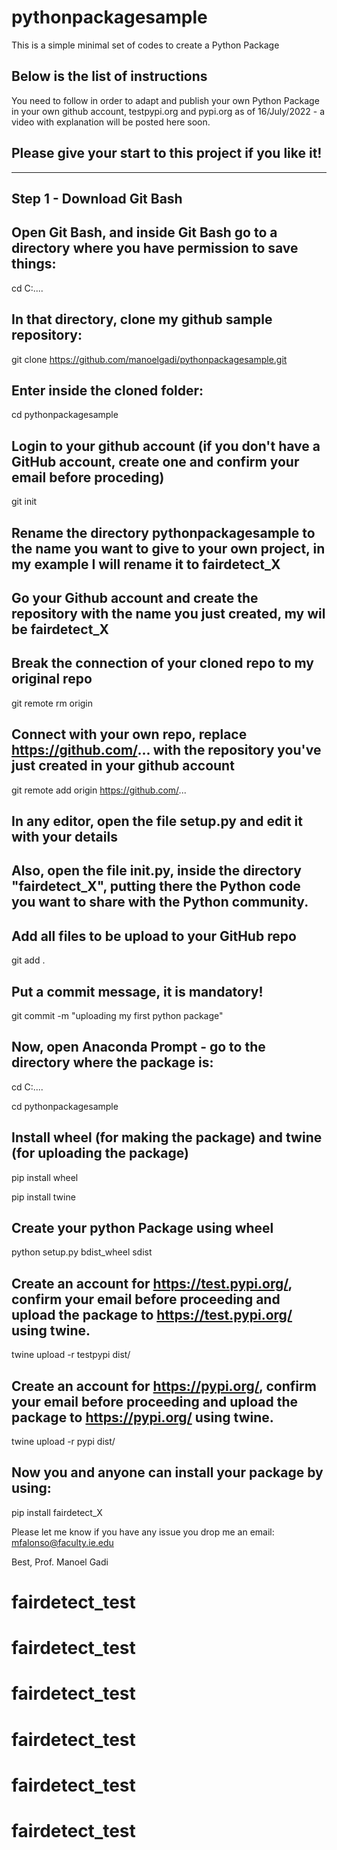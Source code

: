 # pythonpackagesample
This is a simple minimal set of codes to create a Python Package

## Below is the list of instructions

You need to follow in order to adapt and publish your own Python Package in your own github account, testpypi.org and pypi.org as of 16/July/2022 - a video with explanation will be posted here soon.

## Please give your start to this project if you like it!


---

## Step 1 - Download Git Bash


## Open Git Bash, and inside Git Bash go to a directory where you have permission to save things:

cd C:\....



## In that directory, clone my github sample repository:

git clone https://github.com/manoelgadi/pythonpackagesample.git



## Enter inside the cloned folder: 

cd pythonpackagesample



## Login to your github account (if you don't have a GitHub account, create one and confirm your email before proceding)

git init

## Rename the directory pythonpackagesample to the name you want to give to your own project, in my example I will rename it to fairdetect_X

## Go your Github account and create the repository with the name you just created, my wil be fairdetect_X

## Break the connection of your cloned repo to my original repo
git remote rm origin

## Connect with your own repo, replace https://github.com/... with the repository you've just created in your github account
git remote add origin https://github.com/...

## In any editor, open the file setup.py and edit it with your details
## Also, open the file __init__.py, inside the directory "fairdetect_X", putting there the Python code you want to share with the Python community.

## Add all files to be upload to your GitHub repo
git add .

## Put a commit message, it is mandatory!
git commit -m "uploading my first python package"  

## Now, open Anaconda Prompt - go to the directory where the package is:
cd C:\....

cd pythonpackagesample

## Install wheel (for making the package) and twine (for uploading the package)
pip install wheel

pip install twine



## Create your python Package using wheel
python setup.py bdist_wheel sdist



## Create an account for https://test.pypi.org/, confirm your email before proceeding and upload the package to https://test.pypi.org/ using twine.

twine upload -r testpypi dist/



## Create an account for https://pypi.org/, confirm your email before proceeding and upload the package to https://pypi.org/ using twine.

twine upload -r pypi dist/



## Now you and anyone can install your package by using:

pip install fairdetect_X




Please let me know if you have any issue you drop me an email: mfalonso@faculty.ie.edu

Best,
Prof. Manoel Gadi
# fairdetect_test
# fairdetect_test
# fairdetect_test
# fairdetect_test
# fairdetect_test
# fairdetect_test
